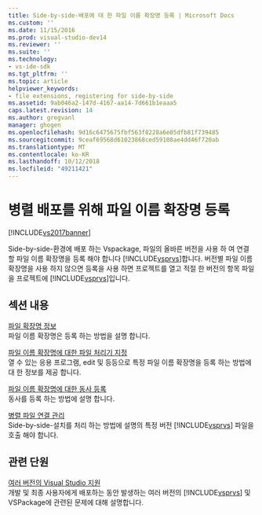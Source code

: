 ```yaml
---
title: Side-by-side-배포에 대 한 파일 이름 확장명 등록 | Microsoft Docs
ms.custom: ''
ms.date: 11/15/2016
ms.prod: visual-studio-dev14
ms.reviewer: ''
ms.suite: ''
ms.technology:
- vs-ide-sdk
ms.tgt_pltfrm: ''
ms.topic: article
helpviewer_keywords:
- file extensions, registering for side-by-side
ms.assetid: 9ab046a2-147d-4167-aa14-7d661b1eaaa5
caps.latest.revision: 14
ms.author: gregvanl
manager: ghogen
ms.openlocfilehash: 9d16c6475675fbf563f8228a6e05dfb81f739485
ms.sourcegitcommit: 9ceaf69568d61023868ced59108ae4dd46f720ab
ms.translationtype: MT
ms.contentlocale: ko-KR
ms.lasthandoff: 10/12/2018
ms.locfileid: "49211421"
---
```

# <a name="registering-file-name-extensions-for-side-by-side-deployments"></a>병렬 배포를 위해 파일 이름 확장명 등록
[!INCLUDE[vs2017banner](../includes/vs2017banner.md)]

Side-by-side-환경에 배포 하는 Vspackage, 파일의 올바른 버전을 사용 하 여 연결할 파일 이름 확장명을 등록 해야 합니다 [!INCLUDE[vsprvs](../includes/vsprvs-md.md)]합니다. 버전별 파일 이름 확장명을 사용 하지 않으면 등록을 사용 하면 프로젝트를 열고 적절 한 버전의 항목 파일을 프로젝트에 [!INCLUDE[vsprvs](../includes/vsprvs-md.md)]입니다.  
  
## <a name="in-this-section"></a>섹션 내용  
 [파일 확장명 정보](../extensibility/about-file-name-extensions.md)  
 파일 이름 확장명은 등록 하는 방법을 설명 합니다.  
  
 [파일 이름 확장명에 대한 파일 처리기 지정](../extensibility/specifying-file-handlers-for-file-name-extensions.md)  
 열 수 있는 응용 프로그램, edit 및 등등으로 특정 파일 이름 확장명을 등록 하는 방법에 대 한 정보를 제공 합니다.  
  
 [파일 이름 확장명에 대한 동사 등록](../extensibility/registering-verbs-for-file-name-extensions.md)  
 동사를 등록 하는 방법에 설명 합니다.  
  
 [병렬 파일 연결 관리](../extensibility/managing-side-by-side-file-associations.md)  
 Side-by-side-설치를 처리 하는 방법에 설명의 특정 버전 [!INCLUDE[vsprvs](../includes/vsprvs-md.md)] 파일을 호출 해야 합니다.  
  
## <a name="related-sections"></a>관련 단원  
 [여러 버전의 Visual Studio 지원](../extensibility/supporting-multiple-versions-of-visual-studio.md)  
 개발 및 최종 사용자에게 배포하는 동안 발생하는 여러 버전의 [!INCLUDE[vsprvs](../includes/vsprvs-md.md)] 및 VSPackage에 관련된 문제에 대해 설명합니다.

